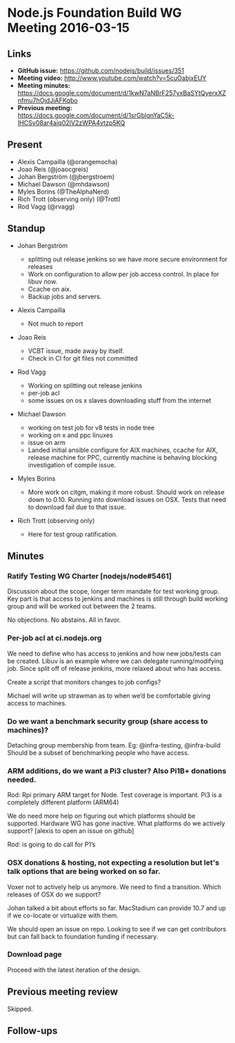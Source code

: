 # Node.js Foundation Build WG Meeting 2016-03-15

## Links

* **GitHub issue:** https://github.com/nodejs/build/issues/351
* **Meeting video:** http://www.youtube.com/watch?v=5cuOabjxEUY
* **Meeting minutes:** https://docs.google.com/document/d/1kwN7aNBrF257yxBaSYtQyerxXZnfmu7hOjdJiAFKqbo
* **Previous meeting:** https://docs.google.com/document/d/1srGblqnYaC5k-lHCSy08ar4aiq02lV2zWPA4vtzp5KQ

## Present

* Alexis Campailla (@orangemocha)
* Joao Reis (@joaocgreis)
* Johan Bergström (@jbergstroem)
* Michael Dawson (@mhdawson)
* Myles Borins (@TheAlphaNerd)
* Rich Trott (observing only) (@Trott)
* Rod Vagg (@rvagg)

## Standup

* Johan Bergström
  * splitting out release jenkins so we have more secure environment for
    releases
  * Work on configuration to allow per job access control. In place for libuv
    now.
  * Ccache on aix.
  * Backup jobs and servers.

* Alexis Campailla
  * Not much to report

* Joao Reis
  * VCBT issue, made away by itself.
  * Check in CI for git files not committed

* Rod Vagg
  * Working on splitting out release jenkins
  * per-job acl
  * some issues on os x slaves downloading stuff from the internet

* Michael Dawson
  * working on test job for v8 tests in node tree
  * working on x and ppc linuxes
  * issue on arm
  * Landed initial ansible configure for AIX machines, ccache for AIX, release
    machine for PPC, currently machine is behaving blocking investigation of
    compile issue.

* Myles Borins
  * More work on citgm, making it more robust. Should work on release down to
    0.10. Running into download issues on OSX. Tests that need to download fail
    due to that issue.

* Rich Trott (observing only)
  * Here for test group ratification.

## Minutes

### Ratify Testing WG Charter [nodejs/node#5461]

Discussion about the scope, longer term mandate for test working group. Key
part is that access to jenkins and machines is still through build working group
and will be worked out between the 2 teams.

No objections. No abstains. All in favor.

### Per-job acl at ci.nodejs.org

We need to define who has access to jenkins and how new jobs/tests can be
created. Libuv is an example where we can delegate running/modifying job.
Since split off of release jenkins, more relaxed about who has access.

Create a script that monitors changes to job configs?

Michael will write up strawman as to when we’d be comfortable giving access to
machines.

### Do we want a benchmark security group (share access to machines)?

Detaching group membership from team. Eg: @infra-testing, @infra-build
Should be a subset of benchmarking people who have access.

### ARM additions, do we want a Pi3 cluster? Also Pi1B+ donations needed.

Rod: Rpi primary ARM target for Node. Test coverage is important. Pi3 is a
completely different platform (ARM64)

We do need more help on figuring out which platforms should be supported.
Hardware WG has gone inactive. What platforms do we actively support? [alexis
to open an issue on github]

Rod: is going to do call for P1’s

### OSX donations & hosting, not expecting a resolution but let's talk options that are being worked on so far.

Voxer not to actively help us anymore. We need to find a transition. Which
releases of OSX do we support?

Johan talked a bit about efforts so far. MacStadium can provide 10.7 and up if
we co-locate or virtualize with them.

We should open an issue on repo. Looking to see if we can get contributors but
can fall back to foundation funding if necessary.

### Download page

Proceed with the latest iteration of the design.

## Previous meeting review

Skipped.

## Follow-ups

